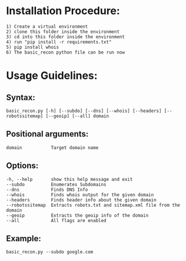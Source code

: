 # Installation Procedure:

    1) Create a virtual environment
    2) clone this folder inside the environment
    3) cd into this folder inside the environment
    4) run "pip install -r requirements.txt"
    5) pip install whois
    6) The basic_recon python file can be run now

# Usage Guidelines:

## Syntax:

    basic_recon.py [-h] [--subdo] [--dns] [--whois] [--headers] [--robotssitemap] [--geoip] [--all] domain

## Positional arguments:

    domain           Target domain name
  
## Options:

    -h, --help       show this help message and exit
    --subdo          Enumerates Subdomains
    --dns            Finds DNS Info
    --whois          Finds whois output for the given domain
    --headers        Finds header info about the given domain
    --robotssitemap  Extracts robots.txt and sitemap.xml file from the domain
    --geoip          Extracts the geoip info of the domain
    --all            All flags are enabled

## Example:

    basic_recon.py --subdo google.com
